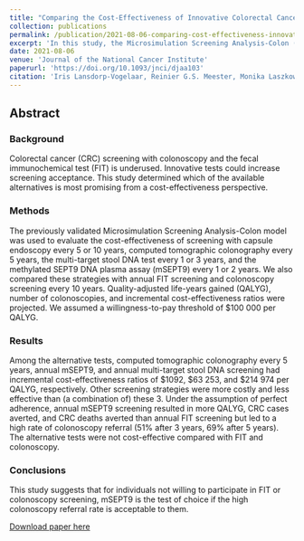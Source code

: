 ```yaml
---
title: "Comparing the Cost-Effectiveness of Innovative Colorectal Cancer Screening Tests"
collection: publications
permalink: /publication/2021-08-06-comparing-cost-effectiveness-innovative
excerpt: 'In this study, the Microsimulation Screening Analysis-Colon (MISCAN-Colon) model was used to evaluate the comparative cost-effectiveness of the PillCam, the CTC, the mtSDNA, and the mSEPT9 as alternatives to the fecal immunochemical test (FIT) and colonoscopy screening.'
date: 2021-08-06
venue: 'Journal of the National Cancer Institute'
paperurl: 'https://doi.org/10.1093/jnci/djaa103'
citation: 'Iris Lansdorp-Vogelaar, Reinier G.S. Meester, Monika Laszkowska, Fernando Elisabeth F P Peterse, PhD, Reinier G S Meester, PhD, Lucie de Jonge, MSc, Amir-Houshang Omidvari, MD, Fernando Alarid-Escudero, PhD, Amy B Knudsen, PhD, Ann G Zauber, PhD, Iris Lansdorp-Vogelaar, PhD, Comparing the Cost-Effectiveness of Innovative Colorectal Cancer Screening Tests, JNCI: Journal of the National Cancer Institute, Volume 113, Issue 2, February 2021, Pages 154–161, https://doi.org/10.1093/jnci/djaa103'
---
```

## Abstract
### Background
Colorectal cancer (CRC) screening with colonoscopy and the fecal immunochemical test (FIT) is underused. Innovative tests could increase screening acceptance. This study determined which of the available alternatives is most promising from a cost-effectiveness perspective.

### Methods
The previously validated Microsimulation Screening Analysis-Colon model was used to evaluate the cost-effectiveness of screening with capsule endoscopy every 5 or 10 years, computed tomographic colonography every 5 years, the multi-target stool DNA test every 1 or 3 years, and the methylated SEPT9 DNA plasma assay (mSEPT9) every 1 or 2 years. We also compared these strategies with annual FIT screening and colonoscopy screening every 10 years. Quality-adjusted life-years gained (QALYG), number of colonoscopies, and incremental cost-effectiveness ratios were projected. We assumed a willingness-to-pay threshold of &#36;100 000 per QALYG.

### Results
Among the alternative tests, computed tomographic colonography every 5 years, annual mSEPT9, and annual multi-target stool DNA screening had incremental cost-effectiveness ratios of <span>&#36;</span>1092, <span>&#36;</span>63 253, and <span>&#36;</span>214 974 per QALYG, respectively. Other screening strategies were more costly and less effective than (a combination of) these 3. Under the assumption of perfect adherence, annual mSEPT9 screening resulted in more QALYG, CRC cases averted, and CRC deaths averted than annual FIT screening but led to a high rate of colonoscopy referral (51% after 3 years, 69% after 5 years). The alternative tests were not cost-effective compared with FIT and colonoscopy.

### Conclusions
This study suggests that for individuals not willing to participate in FIT or colonoscopy screening, mSEPT9 is the test of choice if the high colonoscopy referral rate is acceptable to them.

[Download paper here](https://doi.org/10.1093/jnci/djaa103)